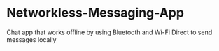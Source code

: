 # Networkless-Messaging-App
Chat app that works offline by using Bluetooth and Wi-Fi Direct to send messages locally
